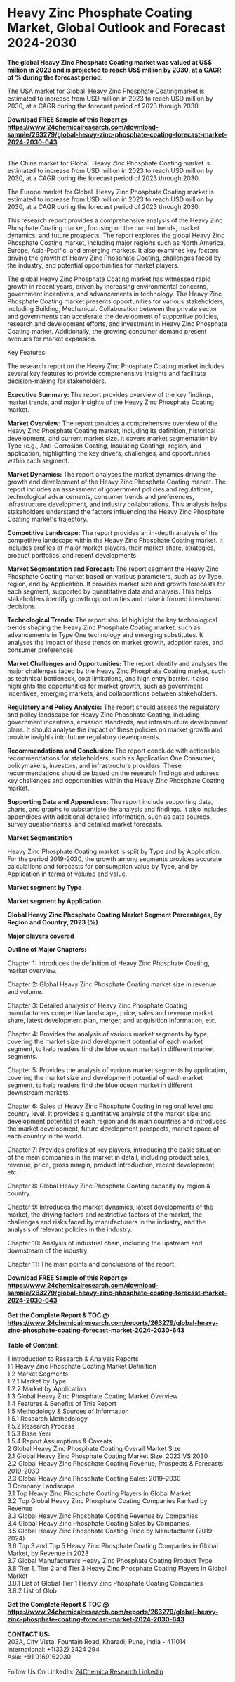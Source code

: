 <h1>Heavy Zinc Phosphate Coating Market, Global Outlook and Forecast 2024-2030</h1><p><strong>The global Heavy Zinc Phosphate Coating market was valued at US$ million in 2023 and is projected to reach US$ million by 2030, at a CAGR of % during the forecast period.</strong></p><p>
</p><p>The USA market for Global  Heavy Zinc Phosphate Coatingmarket is estimated to increase from USD million in 2023 to reach USD million by 2030, at a CAGR during the forecast period of 2023 through 2030.</p><div><b>Download FREE Sample of this Report @ 
            <a href="https://www.24chemicalresearch.com/download-sample/263279/global-heavy-zinc-phosphate-coating-forecast-market-2024-2030-643">
            https://www.24chemicalresearch.com/download-sample/263279/global-heavy-zinc-phosphate-coating-forecast-market-2024-2030-643</a></b></div><br><p>
</p><p>The China market for Global  Heavy Zinc Phosphate Coating market is estimated to increase from USD million in 2023 to reach USD million by 2030, at a CAGR during the forecast period of 2023 through 2030.</p><p>
</p><p>The Europe market for Global  Heavy Zinc Phosphate Coating market is estimated to increase from USD million in 2023 to reach USD million by 2030, at a CAGR during the forecast period of 2023 through 2030.</p><p>
</p><p>This research report provides a comprehensive analysis of the Heavy Zinc Phosphate Coating market, focusing on the current trends, market dynamics, and future prospects. The report explores the global Heavy Zinc Phosphate Coating market, including major regions such as North America, Europe, Asia-Pacific, and emerging markets. It also examines key factors driving the growth of Heavy Zinc Phosphate Coating, challenges faced by the industry, and potential opportunities for market players.</p><p>
</p><p>The global Heavy Zinc Phosphate Coating market has witnessed rapid growth in recent years, driven by increasing environmental concerns, government incentives, and advancements in technology. The Heavy Zinc Phosphate Coating market presents opportunities for various stakeholders, including Building, Mechanical. Collaboration between the private sector and governments can accelerate the development of supportive policies, research and development efforts, and investment in Heavy Zinc Phosphate Coating market. Additionally, the growing consumer demand present avenues for market expansion.</p><p>
Key Features:</p><p>
The research report on the Heavy Zinc Phosphate Coating market includes several key features to provide comprehensive insights and facilitate decision-making for stakeholders.</p><p>
<strong>Executive Summary: </strong>The report provides overview of the key findings, market trends, and major insights of the Heavy Zinc Phosphate Coating market.</p><p>
<strong>Market Overview: </strong>The report provides a comprehensive overview of the Heavy Zinc Phosphate Coating market, including its definition, historical development, and current market size. It covers market segmentation by Type (e.g., Anti-Corrosion Coating, Insulating Coating), region, and application, highlighting the key drivers, challenges, and opportunities within each segment.</p><p>
<strong>Market Dynamics: </strong>The report analyses the market dynamics driving the growth and development of the Heavy Zinc Phosphate Coating market. The report includes an assessment of government policies and regulations, technological advancements, consumer trends and preferences, infrastructure development, and industry collaborations. This analysis helps stakeholders understand the factors influencing the Heavy Zinc Phosphate Coating market's trajectory.</p><p>
<strong>Competitive Landscape: </strong>The report provides an in-depth analysis of the competitive landscape within the Heavy Zinc Phosphate Coating market. It includes profiles of major market players, their market share, strategies, product portfolios, and recent developments.</p><p>
<strong>Market Segmentation and Forecast: </strong>The report segment the Heavy Zinc Phosphate Coating market based on various parameters, such as by Type, region, and by Application. It provides market size and growth forecasts for each segment, supported by quantitative data and analysis. This helps stakeholders identify growth opportunities and make informed investment decisions.</p><p>
<strong>Technological Trends: </strong>The report should highlight the key technological trends shaping the Heavy Zinc Phosphate Coating market, such as advancements in Type One technology and emerging substitutes. It analyses the impact of these trends on market growth, adoption rates, and consumer preferences.</p><p>
<strong>Market Challenges and Opportunities:</strong> The report identify and analyses the major challenges faced by the Heavy Zinc Phosphate Coating market, such as technical bottleneck, cost limitations, and high entry barrier. It also highlights the opportunities for market growth, such as government incentives, emerging markets, and collaborations between stakeholders.</p><p>
<strong>Regulatory and Policy Analysis:</strong> The report should assess the regulatory and policy landscape for Heavy Zinc Phosphate Coating, including government incentives, emission standards, and infrastructure development plans. It should analyse the impact of these policies on market growth and provide insights into future regulatory developments.</p><p>
<strong>Recommendations and Conclusion: </strong>The report conclude with actionable recommendations for stakeholders, such as Application One Consumer, policymakers, investors, and infrastructure providers. These recommendations should be based on the research findings and address key challenges and opportunities within the Heavy Zinc Phosphate Coating market.</p><p>
<strong>Supporting Data and Appendices:</strong> The report include supporting data, charts, and graphs to substantiate the analysis and findings. It also includes appendices with additional detailed information, such as data sources, survey questionnaires, and detailed market forecasts.</p><p>
<strong>Market Segmentation</strong></p><p>
Heavy Zinc Phosphate Coating market is split by Type and by Application. For the period 2019-2030, the growth among segments provides accurate calculations and forecasts for consumption value by Type, and by Application in terms of volume and value.</p><p>
</p><p></p><p>
<strong>Market segment by Type</strong></p><p>
</p><p>
</p><p><strong>Market segment by Application</strong></p><p>
</p><p>
</p><p><strong>Global Heavy Zinc Phosphate Coating Market Segment Percentages, By Region and Country, 2023 (%)</strong></p><p>
</p><p>
</p><p><strong>Major players covered</strong></p><p>
</p><p>
</p><p><strong>Outline of Major Chapters:</strong></p><p>
Chapter 1: Introduces the definition of Heavy Zinc Phosphate Coating, market overview.</p><p>
Chapter 2: Global Heavy Zinc Phosphate Coating market size in revenue and volume.</p><p>
Chapter 3: Detailed analysis of Heavy Zinc Phosphate Coating manufacturers competitive landscape, price, sales and revenue market share, latest development plan, merger, and acquisition information, etc.</p><p>
Chapter 4: Provides the analysis of various market segments by type, covering the market size and development potential of each market segment, to help readers find the blue ocean market in different market segments.</p><p>
Chapter 5: Provides the analysis of various market segments by application, covering the market size and development potential of each market segment, to help readers find the blue ocean market in different downstream markets.</p><p>
Chapter 6: Sales of Heavy Zinc Phosphate Coating in regional level and country level. It provides a quantitative analysis of the market size and development potential of each region and its main countries and introduces the market development, future development prospects, market space of each country in the world.</p><p>
Chapter 7: Provides profiles of key players, introducing the basic situation of the main companies in the market in detail, including product sales, revenue, price, gross margin, product introduction, recent development, etc.</p><p>
Chapter 8: Global Heavy Zinc Phosphate Coating capacity by region &amp; country.</p><p>
Chapter 9: Introduces the market dynamics, latest developments of the market, the driving factors and restrictive factors of the market, the challenges and risks faced by manufacturers in the industry, and the analysis of relevant policies in the industry.</p><p>
Chapter 10: Analysis of industrial chain, including the upstream and downstream of the industry.</p><p>
Chapter 11: The main points and conclusions of the report.</p><div><b>Download FREE Sample of this Report @ 
            <a href="https://www.24chemicalresearch.com/download-sample/263279/global-heavy-zinc-phosphate-coating-forecast-market-2024-2030-643">
            https://www.24chemicalresearch.com/download-sample/263279/global-heavy-zinc-phosphate-coating-forecast-market-2024-2030-643</a></b></div><br><div><b>Get the Complete Report & TOC @ 
            <a href="https://www.24chemicalresearch.com/reports/263279/global-heavy-zinc-phosphate-coating-forecast-market-2024-2030-643">
            https://www.24chemicalresearch.com/reports/263279/global-heavy-zinc-phosphate-coating-forecast-market-2024-2030-643</a></b></div><br>
            <b>Table of Content:</b><p>1 Introduction to Research & Analysis Reports<br />
    1.1 Heavy Zinc Phosphate Coating Market Definition<br />
    1.2 Market Segments<br />
        1.2.1 Market by Type<br />
        1.2.2 Market by Application<br />
    1.3 Global Heavy Zinc Phosphate Coating Market Overview<br />
    1.4 Features & Benefits of This Report<br />
    1.5 Methodology & Sources of Information<br />
        1.5.1 Research Methodology<br />
        1.5.2 Research Process<br />
        1.5.3 Base Year<br />
        1.5.4 Report Assumptions & Caveats<br />
2 Global Heavy Zinc Phosphate Coating Overall Market Size<br />
    2.1 Global Heavy Zinc Phosphate Coating Market Size: 2023 VS 2030<br />
    2.2 Global Heavy Zinc Phosphate Coating Revenue, Prospects & Forecasts: 2019-2030<br />
    2.3 Global Heavy Zinc Phosphate Coating Sales: 2019-2030<br />
3 Company Landscape<br />
    3.1 Top Heavy Zinc Phosphate Coating Players in Global Market<br />
    3.2 Top Global Heavy Zinc Phosphate Coating Companies Ranked by Revenue<br />
    3.3 Global Heavy Zinc Phosphate Coating Revenue by Companies<br />
    3.4 Global Heavy Zinc Phosphate Coating Sales by Companies<br />
    3.5 Global Heavy Zinc Phosphate Coating Price by Manufacturer (2019-2024)<br />
    3.6 Top 3 and Top 5 Heavy Zinc Phosphate Coating Companies in Global Market, by Revenue in 2023<br />
    3.7 Global Manufacturers Heavy Zinc Phosphate Coating Product Type<br />
    3.8 Tier 1, Tier 2 and Tier 3 Heavy Zinc Phosphate Coating Players in Global Market<br />
        3.8.1 List of Global Tier 1 Heavy Zinc Phosphate Coating Companies<br />
        3.8.2 List of Glob</p><div><b>Get the Complete Report & TOC @ 
            <a href="https://www.24chemicalresearch.com/reports/263279/global-heavy-zinc-phosphate-coating-forecast-market-2024-2030-643">
            https://www.24chemicalresearch.com/reports/263279/global-heavy-zinc-phosphate-coating-forecast-market-2024-2030-643</a></b></div><br><b>CONTACT US:</b><br>
            203A, City Vista, Fountain Road, Kharadi, Pune, India - 411014<br>
            International: +1(332) 2424 294<br>
            Asia: +91 9169162030 <br><br>
            Follow Us On LinkedIn: <a href="https://www.linkedin.com/company/24chemicalresearch/">24ChemicalResearch LinkedIn</a>